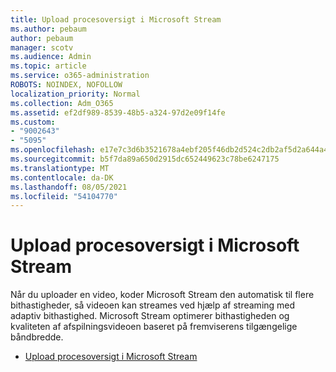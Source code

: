 ```yaml
---
title: Upload procesoversigt i Microsoft Stream
ms.author: pebaum
author: pebaum
manager: scotv
ms.audience: Admin
ms.topic: article
ms.service: o365-administration
ROBOTS: NOINDEX, NOFOLLOW
localization_priority: Normal
ms.collection: Adm_O365
ms.assetid: ef2df989-8539-48b5-a324-97d2e09f14fe
ms.custom:
- "9002643"
- "5095"
ms.openlocfilehash: e17e7c3d6b3521678a4ebf205f46db2d524c2db2af5d2a644a4c1c80b016b9cf
ms.sourcegitcommit: b5f7da89a650d2915dc652449623c78be6247175
ms.translationtype: MT
ms.contentlocale: da-DK
ms.lasthandoff: 08/05/2021
ms.locfileid: "54104770"
---
```

# <a name="upload-process-overview-in-microsoft-stream"></a>Upload procesoversigt i Microsoft Stream

Når du uploader en video, koder Microsoft Stream den automatisk til flere bithastigheder, så videoen kan streames ved hjælp af streaming med adaptiv bithastighed. Microsoft Stream optimerer bithastigheden og kvaliteten af afspilningsvideoen baseret på fremviserens tilgængelige båndbredde.

- [Upload procesoversigt i Microsoft Stream](/stream/upload-process-overview)

